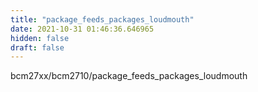 ```yaml
---
title: "package_feeds_packages_loudmouth"
date: 2021-10-31 01:46:36.646965
hidden: false
draft: false
---
```


bcm27xx/bcm2710/package_feeds_packages_loudmouth

